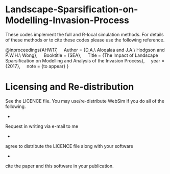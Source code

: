 # Landscape-Sparsification-on-Modelling-Invasion-Process

These codes implement the full and R-local simulation methods. For details of these methods or to cite these codes please use the following reference.

@inproceedings{AHW17,
    Author = {D.A.\ Aloqalaa and J.A.\ Hodgson and P.W.H.\ Wong},
    Booktitle = {SEA},
    Title = {The Impact of Landscape Sparsification on Modelling and Analysis of the Invasion Process},
    year = {2017},
    note = {to appear}
}
# Licensing and Re-distribution
See the LICENCE file. You may use/re-distribute WebSim if you do all of the following.

*
Request in writing via e-mail to me

*
agree to distribute the LICENCE file along with your software

*
cite the paper and this software in your publication.

